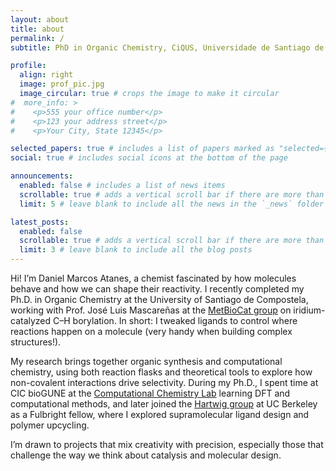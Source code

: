 ```yaml
---
layout: about
title: about
permalink: /
subtitle: PhD in Organic Chemistry, CiQUS, Universidade de Santiago de Compostela

profile:
  align: right
  image: prof_pic.jpg
  image_circular: true # crops the image to make it circular
#  more_info: >
#    <p>555 your office number</p>
#    <p>123 your address street</p>
#    <p>Your City, State 12345</p>

selected_papers: true # includes a list of papers marked as "selected={true}"
social: true # includes social icons at the bottom of the page

announcements:
  enabled: false # includes a list of news items
  scrollable: true # adds a vertical scroll bar if there are more than 3 news items
  limit: 5 # leave blank to include all the news in the `_news` folder

latest_posts:
  enabled: false
  scrollable: true # adds a vertical scroll bar if there are more than 3 new posts items
  limit: 3 # leave blank to include all the blog posts
---
```


Hi! I’m Daniel Marcos Atanes, a chemist fascinated by how molecules behave and how we can shape their reactivity. I recently completed my Ph.D. in Organic Chemistry at the University of Santiago de Compostela, working with Prof. José Luis Mascareñas at the [MetBioCat group](http://www.metbiocat.eu/) on iridium-catalyzed C–H borylation. In short: I tweaked ligands to control where reactions happen on a molecule (very handy when building complex structures!).

My research brings together organic synthesis and computational chemistry, using both reaction flasks and theoretical tools to explore how non-covalent interactions drive selectivity. During my Ph.D., I spent time at CIC bioGUNE at the [Computational Chemistry Lab](http://www.gonzalojimenezoses.com/) learning DFT and computational methods, and later joined the [Hartwig group](https://hartwig.cchem.berkeley.edu/) at UC Berkeley as a Fulbright fellow, where I explored supramolecular ligand design and polymer upcycling.

I’m drawn to projects that mix creativity with precision, especially those that challenge the way we think about catalysis and molecular design.
